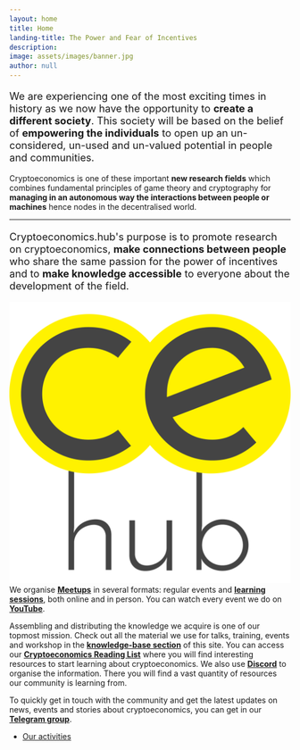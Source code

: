 ```yaml
---
layout: home
title: Home
landing-title: The Power and Fear of Incentives
description:
image: assets/images/banner.jpg
author: null
---
```


<p style="font-size: 1.3em;">We are experiencing one of the most exciting times in history as we now have the opportunity to <b>create a different society</b>. This society will be based on the belief of <b>empowering the individuals</b> to open up an un-considered, un-used and un-valued potential in people and communities.</p>

Cryptoeconomics is one of these important <b>new research fields</b> which combines fundamental principles of game theory and cryptography for <b>managing in an autonomous way the interactions between people or machines</b> hence nodes in the decentralised world.

<hr class="major" />

<p style="font-size: 1.3em;">Cryptoeconomics.hub's purpose is to promote research on cryptoeconomics, <b>make connections between people</b> who share the same passion for the power of incentives and to <b>make knowledge accessible</b> to everyone about the development of the field.</p>

<img class="image left" src="assets/images/logo-ce.hub-trspt-grey-nomargin.png" alt=""/>We organise <b>[Meetups](https://www.meetup.com/cryptoeconomics-hub/)</b> in several formats: regular events and <b>[learning sessions](https://t.me/CEsessions)</b>, both online and in person. You can watch every event we do on <b>[YouTube](https://www.youtube.com/channel/UCFbR_m4I-40W56jUvJlzfkw)</b>.

Assembling and distributing the knowledge we acquire is one of our topmost mission. Check out all the material we use for talks, training, events and workshop in the <b>[knowledge-base section](knowledge-base.html)</b> of this site. You can access our <b>[Cryptoeconomics Reading List](https://github.com/cryptoeconomics-hub/cryptoeconomics-reading-list)</b> where you will find interesting resources to start learning about cryptoeconomics. We also use <b>[Discord](https://discord.gg/G9QbbC)</b> to organise the information. There you will find a vast quantity of resources our community is learning from.

To quickly get in touch with the community and get the latest updates on news, events and stories about cryptoeconomics, you can get in our <b>[Telegram group](https://t.me/cryptoeconomics)</b>.

<ul class="actions">
	<li><a href="activities.html" class="button next">Our activities</a></li>
</ul>
